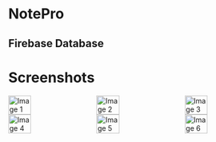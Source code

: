# NotePro

## Firebase Database

# Screenshots 

<div style="display: flex; justify-content: space-between;">
    <img src="https://github.com/KhanMubashshirAzeem/notes_pro/assets/123080070/404edf39-be13-479e-9b18-3454105e3a2c" alt="Image 1" width="30%">
    <img src="https://github.com/KhanMubashshirAzeem/notes_pro/assets/123080070/38a265e8-00a7-4cc5-9b4d-67f68067c291" alt="Image 2" width="30%">
    <img src="https://github.com/KhanMubashshirAzeem/notes_pro/assets/123080070/cc8da8d6-3129-42ee-8d83-6b25ddfb9f5b" alt="Image 3" width="30%">
</div>
<div style="display: flex; justify-content: space-between;">
    <img src="https://github.com/KhanMubashshirAzeem/notes_pro/assets/123080070/5a06c711-756f-4793-b9c1-8814377aa236" alt="Image 4" width="30%">
    <img src="https://github.com/KhanMubashshirAzeem/notes_pro/assets/123080070/d9dfb93d-8a6f-404a-a05f-a2d71d7fa276" alt="Image 5" width="30%">
    <img src="https://github.com/KhanMubashshirAzeem/notes_pro/assets/123080070/478a4bcb-0e63-4a98-9a27-18c54c56d665" alt="Image 6" width="30%">
</div>


